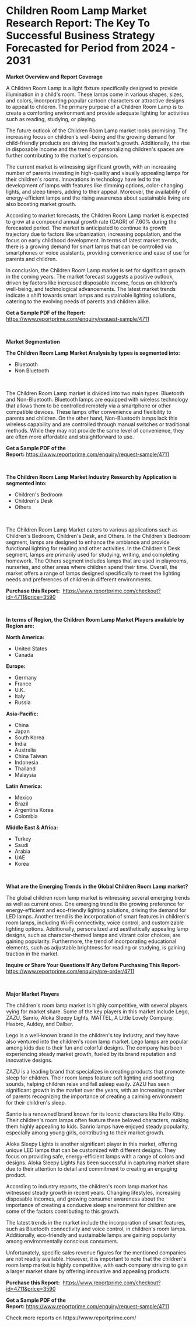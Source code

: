 <p><h1>Children Room Lamp Market Research Report: The Key To Successful Business Strategy Forecasted for Period from 2024 - 2031</h1></p><p><strong>Market Overview and Report Coverage</strong></p>
<p><p>A Children Room Lamp is a light fixture specifically designed to provide illumination in a child's room. These lamps come in various shapes, sizes, and colors, incorporating popular cartoon characters or attractive designs to appeal to children. The primary purpose of a Children Room Lamp is to create a comforting environment and provide adequate lighting for activities such as reading, studying, or playing.</p><p>The future outlook of the Children Room Lamp market looks promising. The increasing focus on children's well-being and the growing demand for child-friendly products are driving the market's growth. Additionally, the rise in disposable income and the trend of personalizing children's spaces are further contributing to the market's expansion.</p><p>The current market is witnessing significant growth, with an increasing number of parents investing in high-quality and visually appealing lamps for their children's rooms. Innovations in technology have led to the development of lamps with features like dimming options, color-changing lights, and sleep timers, adding to their appeal. Moreover, the availability of energy-efficient lamps and the rising awareness about sustainable living are also boosting market growth.</p><p>According to market forecasts, the Children Room Lamp market is expected to grow at a compound annual growth rate (CAGR) of 7.60% during the forecasted period. The market is anticipated to continue its growth trajectory due to factors like urbanization, increasing population, and the focus on early childhood development. In terms of latest market trends, there is a growing demand for smart lamps that can be controlled via smartphones or voice assistants, providing convenience and ease of use for parents and children.</p><p>In conclusion, the Children Room Lamp market is set for significant growth in the coming years. The market forecast suggests a positive outlook, driven by factors like increased disposable income, focus on children's well-being, and technological advancements. The latest market trends indicate a shift towards smart lamps and sustainable lighting solutions, catering to the evolving needs of parents and children alike.</p></p>
<p><strong>Get a Sample PDF of the Report:</strong> <a href="https://www.reportprime.com/enquiry/request-sample/4711">https://www.reportprime.com/enquiry/request-sample/4711</a></p>
<p>&nbsp;</p>
<p><strong>Market Segmentation</strong></p>
<p><strong>The Children Room Lamp Market Analysis by types is segmented into:</strong></p>
<p><ul><li>Bluetooth</li><li>Non Bluetooth</li></ul></p>
<p>&nbsp;</p>
<p><p>The Children Room Lamp market is divided into two main types: Bluetooth and Non-Bluetooth. Bluetooth lamps are equipped with wireless technology that allows them to be controlled remotely via a smartphone or other compatible devices. These lamps offer convenience and flexibility to parents and children. On the other hand, Non-Bluetooth lamps lack this wireless capability and are controlled through manual switches or traditional methods. While they may not provide the same level of convenience, they are often more affordable and straightforward to use.</p></p>
<p><strong>Get a Sample PDF of the Report:</strong>&nbsp;<a href="https://www.reportprime.com/enquiry/request-sample/4711">https://www.reportprime.com/enquiry/request-sample/4711</a></p>
<p>&nbsp;</p>
<p><strong>The Children Room Lamp Market Industry Research by Application is segmented into:</strong></p>
<p><ul><li>Children's Bedroom</li><li>Children's Desk</li><li>Others</li></ul></p>
<p>&nbsp;</p>
<p><p>The Children Room Lamp Market caters to various applications such as Children's Bedroom, Children's Desk, and Others. In the Children's Bedroom segment, lamps are designed to enhance the ambiance and provide functional lighting for reading and other activities. In the Children's Desk segment, lamps are primarily used for studying, writing, and completing homework. The Others segment includes lamps that are used in playrooms, nurseries, and other areas where children spend their time. Overall, the market offers a range of lamps designed specifically to meet the lighting needs and preferences of children in different environments.</p></p>
<p><strong>Purchase this Report:</strong>&nbsp; <a href="https://www.reportprime.com/checkout?id=4711&price=3590">https://www.reportprime.com/checkout?id=4711&price=3590</a></p>
<p>&nbsp;</p>
<p><strong>In terms of Region, the Children Room Lamp Market Players available by Region are:</strong></p>
<p>
    <p> <strong> North America: </strong>
        <ul>
            <li>United States</li>
            <li>Canada</li>
        </ul>
        </p> 
    <p> <strong> Europe: </strong>
        <ul>
            <li>Germany</li>
            <li>France</li>
            <li>U.K.</li>
            <li>Italy</li>
            <li>Russia</li>
        </ul>
        </p> 
    <p> <strong> Asia-Pacific: </strong>
        <ul>
            <li>China</li>
            <li>Japan</li>
            <li>South Korea</li>
            <li>India</li>
            <li>Australia</li>
            <li>China Taiwan</li>
            <li>Indonesia</li>
            <li>Thailand</li>
            <li>Malaysia</li>
        </ul>
        </p> 
    <p> <strong> Latin America: </strong>
        <ul>
            <li>Mexico</li>
            <li>Brazil</li>
            <li>Argentina Korea</li>
            <li>Colombia</li>
        </ul>
        </p> 
    <p> <strong> Middle East & Africa: </strong>
        <ul>
            <li>Turkey</li>
            <li>Saudi</li>
            <li>Arabia</li>
            <li>UAE</li>
            <li>Korea</li>
        </ul>
    </p>
    </p>
<p>&nbsp;</p>
<p><strong>What are the Emerging Trends in the Global Children Room Lamp market?</strong></p>
<p><p>The global children room lamp market is witnessing several emerging trends as well as current ones. One emerging trend is the growing preference for energy-efficient and eco-friendly lighting solutions, driving the demand for LED lamps. Another trend is the incorporation of smart features in children's room lamps, including Wi-Fi connectivity, voice control, and customizable lighting options. Additionally, personalized and aesthetically appealing lamp designs, such as character-themed lamps and vibrant color choices, are gaining popularity. Furthermore, the trend of incorporating educational elements, such as adjustable brightness for reading or studying, is gaining traction in the market.</p></p>
<p><strong>Inquire or Share Your Questions If Any Before Purchasing This Report</strong>- <a href="https://www.reportprime.com/enquiry/pre-order/4711">https://www.reportprime.com/enquiry/pre-order/4711</a></p>
<p>&nbsp;</p>
<p><strong>Major Market Players</strong></p>
<p><p>The children's room lamp market is highly competitive, with several players vying for market share. Some of the key players in this market include Lego, ZAZU, Sanrio, Aloka Sleepy Lights, MATTEL, A Little Lovely Company, Hasbro, Auldey, and Dalber. </p><p>Lego is a well-known brand in the children's toy industry, and they have also ventured into the children's room lamp market. Lego lamps are popular among kids due to their fun and colorful designs. The company has been experiencing steady market growth, fueled by its brand reputation and innovative designs.</p><p>ZAZU is a leading brand that specializes in creating products that promote sleep for children. Their room lamps feature soft lighting and soothing sounds, helping children relax and fall asleep easily. ZAZU has seen significant growth in the market over the years, with an increasing number of parents recognizing the importance of creating a calming environment for their children's sleep.</p><p>Sanrio is a renowned brand known for its iconic characters like Hello Kitty. Their children's room lamps often feature these beloved characters, making them highly appealing to kids. Sanrio lamps have enjoyed steady popularity, especially among young girls, contributing to their market growth.</p><p>Aloka Sleepy Lights is another significant player in this market, offering unique LED lamps that can be customized with different designs. They focus on providing safe, energy-efficient lamps with a range of colors and designs. Aloka Sleepy Lights has been successful in capturing market share due to their attention to detail and commitment to creating an engaging product.</p><p>According to industry reports, the children's room lamp market has witnessed steady growth in recent years. Changing lifestyles, increasing disposable incomes, and growing consumer awareness about the importance of creating a conducive sleep environment for children are some of the factors contributing to this growth.</p><p>The latest trends in the market include the incorporation of smart features, such as Bluetooth connectivity and voice control, in children's room lamps. Additionally, eco-friendly and sustainable lamps are gaining popularity among environmentally conscious consumers.</p><p>Unfortunately, specific sales revenue figures for the mentioned companies are not readily available. However, it is important to note that the children's room lamp market is highly competitive, with each company striving to gain a larger market share by offering innovative and appealing products.</p></p>
<p><strong>Purchase this Report:</strong>&nbsp;&nbsp;<a href="https://www.reportprime.com/checkout?id=4711&price=3590">https://www.reportprime.com/checkout?id=4711&price=3590</a></p>
<p></p>
<p><strong>Get a Sample PDF of the Report:</strong>&nbsp;<a href="https://www.reportprime.com/enquiry/request-sample/4711">https://www.reportprime.com/enquiry/request-sample/4711</a></p>
<p>Check more reports on https://www.reportprime.com/</p>